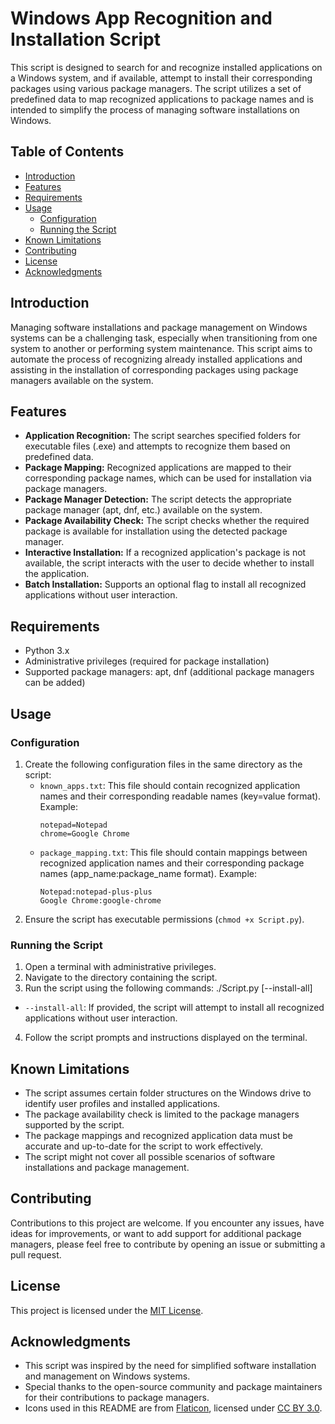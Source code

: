 # Windows App Recognition and Installation Script

This script is designed to search for and recognize installed applications on a Windows system, and if available, attempt to install their corresponding packages using various package managers. The script utilizes a set of predefined data to map recognized applications to package names and is intended to simplify the process of managing software installations on Windows.

## Table of Contents

- [Introduction](#introduction)
- [Features](#features)
- [Requirements](#requirements)
- [Usage](#usage)
  - [Configuration](#configuration)
  - [Running the Script](#running-the-script)
- [Known Limitations](#known-limitations)
- [Contributing](#contributing)
- [License](#license)
- [Acknowledgments](#acknowledgments)

## Introduction

Managing software installations and package management on Windows systems can be a challenging task, especially when transitioning from one system to another or performing system maintenance. This script aims to automate the process of recognizing already installed applications and assisting in the installation of corresponding packages using package managers available on the system.

## Features

- **Application Recognition:** The script searches specified folders for executable files (.exe) and attempts to recognize them based on predefined data.
- **Package Mapping:** Recognized applications are mapped to their corresponding package names, which can be used for installation via package managers.
- **Package Manager Detection:** The script detects the appropriate package manager (apt, dnf, etc.) available on the system.
- **Package Availability Check:** The script checks whether the required package is available for installation using the detected package manager.
- **Interactive Installation:** If a recognized application's package is not available, the script interacts with the user to decide whether to install the application.
- **Batch Installation:** Supports an optional flag to install all recognized applications without user interaction.

## Requirements

- Python 3.x
- Administrative privileges (required for package installation)
- Supported package managers: apt, dnf (additional package managers can be added)

## Usage

### Configuration

1. Create the following configuration files in the same directory as the script:
   - `known_apps.txt`: This file should contain recognized application names and their corresponding readable names (key=value format). Example:
     ```
     notepad=Notepad
     chrome=Google Chrome
     ```
   - `package_mapping.txt`: This file should contain mappings between recognized application names and their corresponding package names (app_name:package_name format). Example:
     ```
     Notepad:notepad-plus-plus
     Google Chrome:google-chrome
     ```
2. Ensure the script has executable permissions (`chmod +x Script.py`).

### Running the Script

1. Open a terminal with administrative privileges.
2. Navigate to the directory containing the script.
3. Run the script using the following commands:
./Script.py [--install-all]

- `--install-all`: If provided, the script will attempt to install all recognized applications without user interaction.

4. Follow the script prompts and instructions displayed on the terminal.

## Known Limitations

- The script assumes certain folder structures on the Windows drive to identify user profiles and installed applications.
- The package availability check is limited to the package managers supported by the script.
- The package mappings and recognized application data must be accurate and up-to-date for the script to work effectively.
- The script might not cover all possible scenarios of software installations and package management.

## Contributing

Contributions to this project are welcome. If you encounter any issues, have ideas for improvements, or want to add support for additional package managers, please feel free to contribute by opening an issue or submitting a pull request.

## License

This project is licensed under the [MIT License](LICENSE).

## Acknowledgments

- This script was inspired by the need for simplified software installation and management on Windows systems.
- Special thanks to the open-source community and package maintainers for their contributions to package managers.
- Icons used in this README are from [Flaticon](https://www.flaticon.com/), licensed under [CC BY 3.0](http://creativecommons.org/licenses/by/3.0/).

